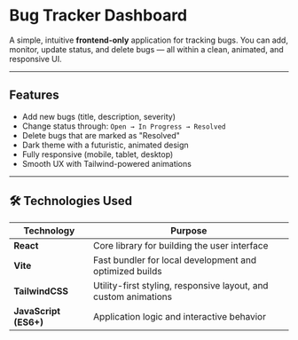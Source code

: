 #  Bug Tracker Dashboard

A simple, intuitive **frontend-only** application for tracking bugs. You can add, monitor, update status, and delete bugs — all within a clean, animated, and responsive UI.

---

##  Features

- Add new bugs (title, description, severity)
- Change status through: `Open → In Progress → Resolved`
- Delete bugs that are marked as "Resolved"
- Dark theme with a futuristic, animated design
- Fully responsive (mobile, tablet, desktop)
- Smooth UX with Tailwind-powered animations

---

## 🛠 Technologies Used

| Technology         | Purpose                                                              |
|--------------------|----------------------------------------------------------------------|
| **React**          | Core library for building the user interface                        |
| **Vite**           | Fast bundler for local development and optimized builds             |
| **TailwindCSS**    | Utility-first styling, responsive layout, and custom animations     |
| **JavaScript (ES6+)** | Application logic and interactive behavior                     |

